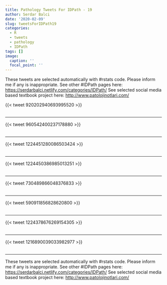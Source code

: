 ```yaml
---
title: Pathology Tweets For IDPath - 19
author: Serdar Balci
date: '2020-02-09'
slug: tweetsForIDPath19
categories:
  - R
  - tweets
  - pathology
  - IDPath
tags: []
image:
  caption: ''
  focal_point: ''
---
```



These tweets are selected automatically with #rstats code. Please inform me if any is inappropriate.
See other #IDPath pages here: https://serdarbalci.netlify.com/categories/IDPath/ 
See selected social media based textbook project here: http://www.patolojinotlari.com/

{{< tweet 920202940693995520 >}}
<br>
<br>
<hr>
{{< tweet 960542400237178880 >}}
<br>
<br>
<hr>
{{< tweet 1224451280086503424 >}}
<br>
<br>
<hr>
{{< tweet 1224450386985013251 >}}
<br>
<br>
<hr>
{{< tweet 730489866048376833 >}}
<br>
<br>
<hr>
{{< tweet 590911856828620800 >}}
<br>
<br>
<hr>
{{< tweet 1224378676269154305 >}}
<br>
<br>
<hr>
{{< tweet 1216890039033982977 >}}
<br>
<br>
<hr>


These tweets are selected automatically with #rstats code. Please inform me if any is inappropriate.
See other #IDPath pages here: https://serdarbalci.netlify.com/categories/IDPath/ 
See selected social media based textbook project here: http://www.patolojinotlari.com/
